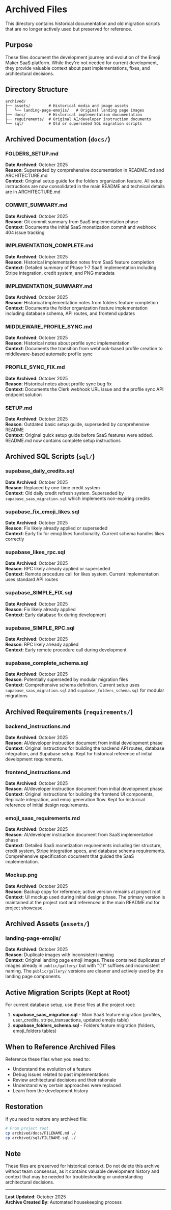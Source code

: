 # Archived Files

This directory contains historical documentation and old migration scripts that are no longer actively used but preserved for reference.

## Purpose

These files document the development journey and evolution of the Emoji Maker SaaS platform. While they're not needed for current development, they provide valuable context about past implementations, fixes, and architectural decisions.

## Directory Structure

```
archived/
├── assets/        # Historical media and image assets
│   └── landing-page-emojis/   # Original landing page images
├── docs/          # Historical implementation documentation
├── requirements/  # Original AI/developer instruction documents
└── sql/           # Old or superseded SQL migration scripts
```

## Archived Documentation (`docs/`)

### FOLDERS_SETUP.md
**Date Archived**: October 2025  
**Reason**: Superseded by comprehensive documentation in README.md and ARCHITECTURE.md  
**Context**: Original setup guide for the folders organization feature. All setup instructions are now consolidated in the main README and technical details are in ARCHITECTURE.md

### COMMIT_SUMMARY.md
**Date Archived**: October 2025  
**Reason**: Git commit summary from SaaS implementation phase  
**Context**: Documents the initial SaaS monetization commit and webhook 404 issue tracking

### IMPLEMENTATION_COMPLETE.md
**Date Archived**: October 2025  
**Reason**: Historical implementation notes from SaaS feature completion  
**Context**: Detailed summary of Phase 1-7 SaaS implementation including Stripe integration, credit system, and PNG metadata

### IMPLEMENTATION_SUMMARY.md
**Date Archived**: October 2025  
**Reason**: Historical implementation notes from folders feature completion  
**Context**: Documents the folder organization feature implementation including database schema, API routes, and frontend updates

### MIDDLEWARE_PROFILE_SYNC.md
**Date Archived**: October 2025  
**Reason**: Historical notes about profile sync implementation  
**Context**: Documents the transition from webhook-based profile creation to middleware-based automatic profile sync

### PROFILE_SYNC_FIX.md
**Date Archived**: October 2025  
**Reason**: Historical notes about profile sync bug fix  
**Context**: Documents the Clerk webhook URL issue and the profile sync API endpoint solution

### SETUP.md
**Date Archived**: October 2025  
**Reason**: Outdated basic setup guide, superseded by comprehensive README  
**Context**: Original quick setup guide before SaaS features were added. README.md now contains complete setup instructions

## Archived SQL Scripts (`sql/`)

### supabase_daily_credits.sql
**Date Archived**: October 2025  
**Reason**: Replaced by one-time credit system  
**Context**: Old daily credit refresh system. Superseded by `supabase_saas_migration.sql` which implements non-expiring credits

### supabase_fix_emoji_likes.sql
**Date Archived**: October 2025  
**Reason**: Fix likely already applied or superseded  
**Context**: Early fix for emoji likes functionality. Current schema handles likes correctly

### supabase_likes_rpc.sql
**Date Archived**: October 2025  
**Reason**: RPC likely already applied or superseded  
**Context**: Remote procedure call for likes system. Current implementation uses standard API routes

### supabase_SIMPLE_FIX.sql
**Date Archived**: October 2025  
**Reason**: Fix likely already applied  
**Context**: Early database fix during development

### supabase_SIMPLE_RPC.sql
**Date Archived**: October 2025  
**Reason**: RPC likely already applied  
**Context**: Early remote procedure call during development

### supabase_complete_schema.sql
**Date Archived**: October 2025  
**Reason**: Potentially superseded by modular migration files  
**Context**: Comprehensive schema definition. Current setup uses `supabase_saas_migration.sql` and `supabase_folders_schema.sql` for modular migrations

## Archived Requirements (`requirements/`)

### backend_instructions.md
**Date Archived**: October 2025  
**Reason**: AI/developer instruction document from initial development phase  
**Context**: Original instructions for building the backend API routes, database integration, and Supabase setup. Kept for historical reference of initial development requirements.

### frontend_instructions.md
**Date Archived**: October 2025  
**Reason**: AI/developer instruction document from initial development phase  
**Context**: Original instructions for building the frontend UI components, Replicate integration, and emoji generation flow. Kept for historical reference of initial design requirements.

### emoji_saas_requirements.md
**Date Archived**: October 2025  
**Reason**: AI/developer instruction document from SaaS implementation phase  
**Context**: Detailed SaaS monetization requirements including tier structure, credit system, Stripe integration specs, and database schema requirements. Comprehensive specification document that guided the SaaS implementation.

### Mockup.png
**Date Archived**: October 2025  
**Reason**: Backup copy for reference; active version remains at project root  
**Context**: UI mockup used during initial design phase. The primary version is maintained at the project root and referenced in the main README.md for project showcase.

## Archived Assets (`assets/`)

### landing-page-emojis/
**Date Archived**: October 2025  
**Reason**: Duplicate images with inconsistent naming  
**Context**: Original landing page emoji images. These contained duplicates of images already in `public/gallery/` but with "(1)" suffixes and inconsistent naming. The `public/gallery/` versions are cleaner and actively used by the landing page components.

## Active Migration Scripts (Kept at Root)

For current database setup, use these files at the project root:

1. **supabase_saas_migration.sql** - Main SaaS feature migration (profiles, user_credits, stripe_transactions, updated emojis table)
2. **supabase_folders_schema.sql** - Folders feature migration (folders, emoji_folders tables)

## When to Reference Archived Files

Reference these files when you need to:
- Understand the evolution of a feature
- Debug issues related to past implementations
- Review architectural decisions and their rationale
- Understand why certain approaches were replaced
- Learn from the development history

## Restoration

If you need to restore any archived file:

```bash
# From project root
cp archived/docs/FILENAME.md ./
cp archived/sql/FILENAME.sql ./
```

## Note

These files are preserved for historical context. Do not delete this archive without team consensus, as it contains valuable development history and context that may be needed for troubleshooting or understanding architectural decisions.

---

**Last Updated**: October 2025  
**Archive Created By**: Automated housekeeping process

